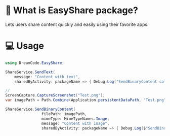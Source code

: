 # 🎯 What is EasyShare package?
Lets users share content quickly and easily using their favorite apps.

# 💻 Usage
```csharp
using DreamCode.EasyShare;

ShareService.SendText(
    message: "Content with text",
    sharedByActivity: packageName => { Debug.Log("SendBinaryContent callback:" + packageName); });

//
ScreenCapture.CaptureScreenshot("Test.png");
var imagePath = Path.Combine(Application.persistentDataPath, "Test.png");

ShareService.SendBinaryContent(
                filePath: imagePath,
                mimeType: MimeTypeNames.Image,
                message: "Content with image",
                sharedByActivity: packageName => { Debug.Log($"SendBinaryContent:{packageName}"); });

```